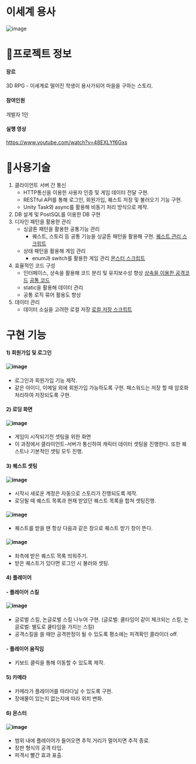# 이세계 용사

![image](https://github.com/user-attachments/assets/837b6fc7-1a05-42c8-957b-01f547661572)



# 📄프로젝트 정보
#### 장르
3D RPG - 이세계로 떨어진 학생이 용사가되어 마을을 구하는 스토리.

#### 참여인원
개발자 1인

#### 실행 영상
https://www.youtube.com/watch?v=48EXLYf6Gxs



# 📝사용기술
1) 클라이언트 서버 간 통신
   - HTTP통신을 이용한 사용자 인증 및 게임 데이터 전달 구현.
   - RESTful API를 통해 로그인, 회원가입, 퀘스트 저장 및 불러오기 기능 구현.
   - Unity Task와 async를 활용해 비동기 처리 방식으로 제작. 
2) DB 설계 및 PostSQL를 이용한 DB 구현
3) 디자인 패턴을 활용한 관리
   - 싱글톤 패턴을 활용한 공통기능 관리
     - 퀘스트, 스토리 등 공통 기능을 싱글톤 패턴을 활용해 구현. [퀘스트 관리 스크립트](https://github.com/pjsjyh/anotherRPG/blob/main/3dMMO/Assets/scripts/Quest/QuestManager.cs)
   - 상태 패턴을 활용해 게임 관리
     - enum과 switch를 활용한 게임 관리 [몬스터 스크립트](https://github.com/pjsjyh/anotherRPG/blob/main/3dMMO/Assets/scripts/GameComponent/Monster/Monster.cs)
4) 효율적인 코드 구성
   - 인터페이스, 상속을 활용해 코드 분리 및 유지보수성 향상 [상속을 이용한 공격코드](https://github.com/pjsjyh/ProtectTeeth/blob/master/ProtectTeeth/Assets/Scripts/Game/GoodTeethSetting.cs) [공통 코드](https://github.com/pjsjyh/ProtectTeeth/blob/master/ProtectTeeth/Assets/Scripts/Game/GoodSetting.cs)
   - static을 활용해 데이터 관리
   - 공통 로직 묶어 활용도 향상
5) 데이터 관리
   - 데이터 소실을 고려한 로컬 저장 [로컬 저장 스크립트](https://github.com/pjsjyh/anotherRPG/blob/main/3dMMO/Assets/scripts/GameComponent/Player/CharacterRepository.cs)
  
# 구현 기능
#### 1) 회원가입 및 로그인
#### ![image](https://github.com/user-attachments/assets/777df3a7-fd9c-4719-8bc0-5c5aeb5a3430)
   - 로그인과 회원가입 기능 제작.
   - 같은 아이디, 이메일 외에 회원가입 가능하도록 구현. 패스워드는 저장 할 때 암호화처리하여 저장되도록 구현.
#### 2) 로딩 화면
#### ![image](https://github.com/user-attachments/assets/d22b5f8b-1dc5-4fb1-9938-f5f67e01f8ab)
   - 게임이 시작되기전 셋팅을 위한 화면
   - 이 과정에서 클라이언트-서버가 통신하여 캐릭터 데이터 셋팅을 진행한다. 또한 퀘스트나 기본적인 셋팅 모두 진행.
#### 3) 퀘스트 셋팅
#### ![image](https://github.com/user-attachments/assets/699fb778-4a3c-4788-a1c6-51955a98b5ca)
   - 시작시 새로운 계정은 자동으로 스토리가 진행되도록 제작.
   - 로딩될 때 퀘스트 목록과 현재 받았던 퀘스트 목록을 합쳐 셋팅진행.
#### ![image](https://github.com/user-attachments/assets/d5fabee9-2908-44ee-ae01-94bab56820c4)
   - 퀘스트를 받을 땐 항상 다음과 같은 창으로 퀘스트 받기 창이 뜬다.
#### ![image](https://github.com/user-attachments/assets/26f735c9-aefd-4964-a5a5-cac3cd43233b)
   - 좌측에 받은 퀘스트 목록 띄워주기.
   - 받은 퀘스트가 있다면 로그인 시 불러와 셋팅.
#### 4) 플레이어
#### - 플레이어 스킬
#### ![image](https://github.com/user-attachments/assets/8141b77d-050a-4827-adf2-e13001f10fee)
   - 글로벌 스킬, 논글로벌 스킬 나누어 구현. (글로벌: 쿨타임이 같이 체크되는 스킬, 논글로벌: 별도로 쿨타임을 가지는 스킬)
   - 공격스킬을 쓸 때만 공격판정이 될 수 있도록 평소에는 피격확인 콜라이더 off.
#### - 플레이어 움직임
   - 키보드 클릭을 통해 이동할 수 있도록 제작.
#### 5) 카메라
   - 카메라가 플레이어를 따라다닐 수 있도록 구현.
   - 장애물이 있는지 없는지에 따라 위치 변화.
#### 6) 몬스터
#### ![image](https://github.com/user-attachments/assets/b6507a65-c8b0-4489-909c-a9efac9beb36)
   - 범위 내에 플레이어가 들어오면 추적.거리가 멀어지면 추적 종료.
   - 장판 형식의 공격 타입.
   - 피격시 빨간 효과 표출.
